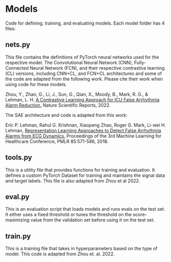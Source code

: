 # Models

Code for defining, training, and evaluating models. Each model folder has 4 files:

## nets.py
This file contains the definitions of PyTorch neural networks used for the respective model. The Convolutional Neural Network (CNN), Fully-Connected Neural Network (FCN), and their respective contrastive learning (CL) versions, including CNN+CL, and FCN+CL architectures and some of the code are adapted from the following work. Please cite their work when using code for these models.

Zhou, Y., Zhao, G., Li, J., Sun, G., Qian, X., Moody, B., Mark, R. G., & Lehman, L. H. [A Contrastive Learning Approach for ICU False Arrhythmia Alarm Reduction.](https://rdcu.be/cJf9V) Nature Scientific Reports, 2022.

The SAE architecture and code is adapted from this work:

Eric P. Lehman, Rahul G. Krishnan, Xiaopeng Zhao, Roger G. Mark, Li-wei H. Lehman, [Representation Learning Approaches to Detect False Arrhythmia Alarms from ECG Dynamics.](https://proceedings.mlr.press/v85/lehman18a.html) Proceedings of the 3rd Machine Learning for Healthcare Conference, PMLR 85:571-586, 2018.

## tools.py

This is a utility file that provides functions for training and evaluation. It defines a custom PyTorch Dataset for training and maintains the signal data and target labels. This file is also adapted from Zhou et al 2022.

## eval.py

This is an evaluation script that loads models and runs evals on the test set. It either uses a fixed threshold or tunes the threshold on the score-maximizing value from the validation set before using it on the test set. 

## train.py

This is a training file that takes in hyperparameters based on the type of model. This code is adapted from Zhou et. al. 2022.
